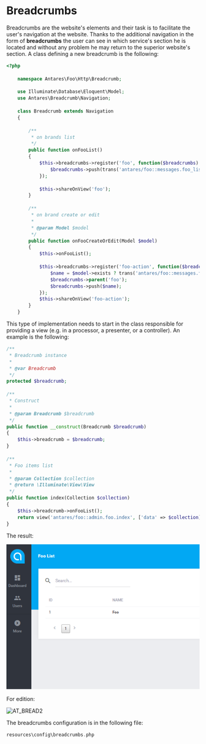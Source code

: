 # Breadcrumbs  


Breadcrumbs are the website's elements and their task is to facilitate the user's navigation at the website. Thanks to the additional navigation in the form of **breadcrumbs** the user can see in which service's section he is located and without any problem he may return to the superior website's section.
A class defining a new breadcrumb is the following:

```php
<?php
     
    namespace Antares\Foo\Http\Breadcrumb;
     
    use Illuminate\Database\Eloquent\Model;
    use Antares\Breadcrumb\Navigation;
     
    class Breadcrumb extends Navigation
    {
     
        /**
         * on brands list
         */
        public function onFooList()
        {
            $this->breadcrumbs->register('foo', function($breadcrumbs) {
                $breadcrumbs->push(trans('antares/foo::messages.foo_list'), handles('antares::foo/index'));
            });
     
            $this->shareOnView('foo');
        }
     
        /**
         * on brand create or edit
         *
         * @param Model $model
         */
        public function onFooCreateOrEdit(Model $model)
        {
            $this->onFooList();
     
            $this->breadcrumbs->register('foo-action', function($breadcrumbs) use($model) {
                $name = $model->exists ? trans('antares/foo::messages.foo_update', ['name' => $model->name]) : trans('antares/foo::messages.foo_create');
                $breadcrumbs->parent('foo');
                $breadcrumbs->push($name);
            });
            $this->shareOnView('foo-action');
        }
    }
```    
    
This type of implementation needs to start in the class responsible for providing a view (e.g. in a processor, a presenter, or a controller). An example is the following:

```php
/**
 * Breadcrumb instance
 *
 * @var Breadcrumb
 */
protected $breadcrumb;
 
/**
 * Construct
 *
 * @param Breadcrumb $breadcrumb
 */
public function __construct(Breadcrumb $breadcrumb)
{
    $this->breadcrumb = $breadcrumb;
}
 
/**
 * Foo items list
 *
 * @param Collection $collection
 * @return \Illuminate\View\View
 */
public function index(Collection $collection)
{
    $this->breadcrumb->onFooList();
    return view('antares/foo::admin.foo.index', ['data' => $collection]);
}
```

The result:

![AT_BREAD1](../img/docs/services/breadcrumbs/AT_BREAD1.png)
  
For edition:

![AT_BREAD2](../img/docs/services/breadcrumbs/AT_BREAD2.png)
  
The breadcrumbs configuration is in the following file:

```php
resources\config\breadcrumbs.php
```

